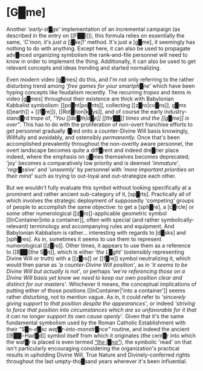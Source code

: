 # [G█me]


Another *'early-st█ge'* implementation of an incremental campaign (as described in the entry on [[F██l]]), this formula relies on essentially the same, *'C'mon, it's just a [j█ke]!'* method.  It's just a [g█me], it seemingly has nothing to do with anything.  Except here, it can also be used to propagate adv█nced organizing symbolism the rank-and-file personnel will need to know in order to implement the thing.  Additionally, it can also be used to get relevant concepts and ideas trending and started normalizing.

Even modern video [g█mes] do this, and I'm not only referring to the rather disturbing trend among *'free games for your smartph█ne'* which have been hyping concepts like feudalism recently.  The recurring *tropes* and items in video [g█mes] throughout their existence are thick with Babylonian Kabbalist symbolism: [[po█nt|po█nts]], collecting [[z█ro|co█ns]], g█ms ([[earth]] + [[f█re]]), [[Rot█tion|k█ys]], and of course the early industry-stand█rd *trope* of, *"You [[de█th|d█e]] [[thr██]] times and the [[g█me]] is over"*.  This has to do with the proliferation of non-overt franchise efforts to get personnel gradually l█red onto a counter-Divine Will basis knowingly, Willfully and avoidably, and ostensibly *permanently.*  Once that's been accomplished prevalently throughout the non-overtly aware personnel, the overt landscape becomes quite a diff█rent and indeed dre█rier place indeed, where the emphasis on g█mes themselves becomes deprecated; 'joy' becomes a comparatively low priority and is deemed *'immature'*, *'regr█ssive'* and *'unseemly'* by personnel with *'more important priorities on their mind'* such as trying to out-loyal and out-strategize each other.

But we wouldn't fully evaluate this symbol without looking specifically at a prominent and rather ancient sub-category of it, [sp█rts].  Practically all of which involves the strategic deployment of supposedly 'competing' groups of people to accomplish the same objective: to get a [sph█re], a [c█rcle] or some other numerological [[z█ro]]-applicable geometric symbol [[InContainer|into a container]], often with special (and rather symbolically-relevant) terminology and accompanying rules and equipment.  And Babylonian Kabbalism is rather... interesting with regards to [d█sks] and [sph█res].  As in, sometimes it seems to use them to represent numerological [[z█ro]].  Other times, it appears to use them as a reference to [[B██l|the S█n]], which is either *'the L█ght'* (ostensibly representing Divine Will or truth) with a [[z█ro]] or [[f█re]] symbol neutralizing it, which would then parse as *'a counter-Divine Will position'*, as in *'it seems to be Divine Will but actually is not'*, or perhaps *'we're referencing those on a Divine Will basis yet know we need to keep our own position clear and distinct for our masters'*.  Whichever it means, the conceptual implications of putting either of those positions [[InContainer|'into a container']] seems rather disturbing, not to mention vague.  As in, it could refer to *'sincerely giving support to that position despite the appearances'*, or indeed *'striving to force that position into circumstances which are so unfavorable for it that it can no longer support its own cause openly'*.  Given that it's the same fundamental symbolism used by the Roman Catholic Establishment with their *"S█n-d█sc waf█r-into-monstr█nce"* routine, and indeed the ancient [[B██l-Had█d]] symbol itself from which it originates (the cent█r into which the waf█r is placed is even termed [*"the l█na"*](https://www.sunjournal.com/2017/01/22/luna-monstrance/)), the symbolic 'read' on that isn't particularly encouraging considering the organization's practical results in upholding Divine Will, True Nature and Divinely-conferred rights throughout the last umpty-tho█sand years wherever it's been influential.
